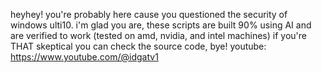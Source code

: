 heyhey! you're probably here cause you questioned the security of windows ulti10. i'm glad you are, these scripts are built 90% using AI and are verified to work (tested on amd, nvidia, and intel machines) if you're THAT skeptical you can check the source code, bye!
youtube: https://www.youtube.com/@idgatv1

